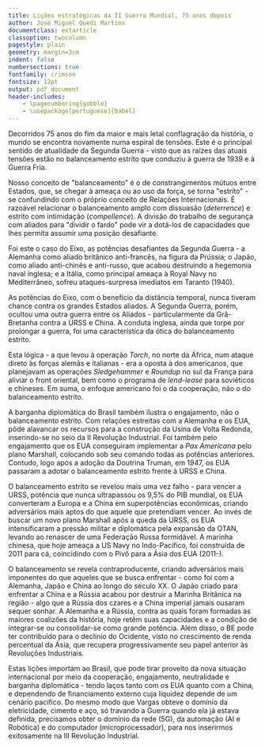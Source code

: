 ```yaml
---
title: Lições estratégicas da II Guerra Mundial, 75 anos depois
author: José Miguel Quedi Martins
documentclass: extarticle
classoption: twocolumn
pagestyle: plain
geometry: margin=3cm
indent: false
numbersections: true
fontfamily: crimson
fontsize: 12pt
output: pdf_document
header-includes:
	- \pagenumbering{gobble}
	- \usepackage[portuguese]{babel}
---
```

Decorridos 75 anos do fim da maior e mais letal conflagração da história, o mundo se encontra novamente numa espiral de tensões. Este é o principal sentido de atualidade da Segunda Guerra - visto que as raízes das atuais tensões estão no balanceamento estrito que conduziu à guerra de 1939 e à Guerra Fria.

Nosso conceito de "balanceamento" é o de constrangimentos mútuos entre Estados, que, se chegar à ameaça ou ao uso da força, se torna "estrito" - se confundindo com o próprio conceito de Relações Internacionais. É razoável relacionar o balanceamento amplo com dissuasão (*deterrence*) e estrito com intimidação (*compellence*). A divisão do trabalho de segurança com aliados para "dividir o fardo" pode vir a dotá-los de capacidades que lhes permita assumir uma posição desafiante.

Foi este o caso do Eixo, as potências desafiantes da Segunda Guerra - a Alemanha como aliado britânico anti-francês, na figura da Prússia; o Japão, como aliado anti-chinês e anti-russo, que acabou destruindo a hegemonia naval inglesa; e a Itália, como principal ameaça à Royal Navy no Mediterrâneo, sofreu ataques-surpresa imediatos em Taranto (1940).

As potências do Eixo, com o benefício da distância temporal, nunca tiveram chance contra os grandes Estados aliados. A Segunda Guerra, porém, ocultou uma outra guerra entre os Aliados - particularmente da Grã-Bretanha contra a URSS e China. A conduta inglesa, ainda que torpe por prolongar a guerra, foi uma característica da ótica do balanceamento estrito.

Esta lógica - a que levou à operação *Torch*, no norte da África, num ataque direto às forças alemãs e italianas - era a oposta à dos americanos, que planejavam as operações *Sledgehammer* e *Roundup* no sul da França para aliviar o front oriental, bem como o programa de *lend-lease* para soviéticos e chineses. Em suma, o enfoque americano foi o da cooperação, não o do balanceamento estrito.

A barganha diplomática do Brasil também ilustra o engajamento, não o balanceamento estrito. Com relações estreitas com a Alemanha e os EUA, pôde alavancar os recursos para a construção da Usina de Volta Redonda, inserindo-se no seio da II Revolução Industrial. Foi também pelo engajamento que os EUA conseguiram implementar a *Pax Americana* pelo plano Marshall, colocando sob seu comando todas as potências anteriores. Contudo, logo após a adoção da Doutrina Truman, em 1947, os EUA passaram a adotar o balanceamento estrito frente à URSS e China.

O balanceamento estrito se revelou mais uma vez falho - para vencer a URSS, potência que nunca ultrapassou os 9,5% do PIB mundial, os EUA converteram a Europa e a China em superpotências econômicas, criando adversários mais aptos do que aquele que pretendiam vencer. Ao invés de buscar um novo plano Marshall após a queda da URSS, os EUA intensificaram a pressão militar e diplomática pela expansão da OTAN, levando ao renascer de uma Federação Russa formidável. A marinha chinesa, que hoje ameaça a US Navy no Indo-Pacífico, foi construída de 2011 para cá, coincidindo com o Pivô para a Ásia dos EUA (2011-).

O balanceamento se revela contraproducente, criando adversários mais imponentes do que aqueles que se busca enfrentar - como foi com a Alemanha, Japão e China ao longo do século XX. O Japão criado para enfrentar a China e a Rússia acabou por destruir a Marinha Britânica na região - algo que a Rússia dos czares e a China imperial jamais ousaram sequer sonhar. A Alemanha e a Rússia, contra as quais foram formadas as maiores coalizões da história, hoje retêm suas capacidades e a condição de integrar-se ou consolidar-se como grande potência. Além disso, o BE pode ter contribuído para o declínio do Ocidente, visto no crescimento de renda percentual da Ásia, que recupera progressivamente seu papel anterior às Revoluções Industriais.

Estas lições importam ao Brasil, que pode tirar proveito da nova situação internacional por meio da cooperação, engajamento, neutralidade e barganha diplomática - tendo laços tanto com os EUA quanto com a China, e dependendo de financiamento externo cuja liquidez depende de um cenário pacífico. Do mesmo modo que Vargas obteve o domínio da eletricidade, cimento e aço, só travando a Guerra quando ela já estava definida, precisamos obter o domínio da rede (5G), da automação (AI e Robótica) e do computador (microprocessador), para nos inserirmos exitosamente na III Revolução Industrial.